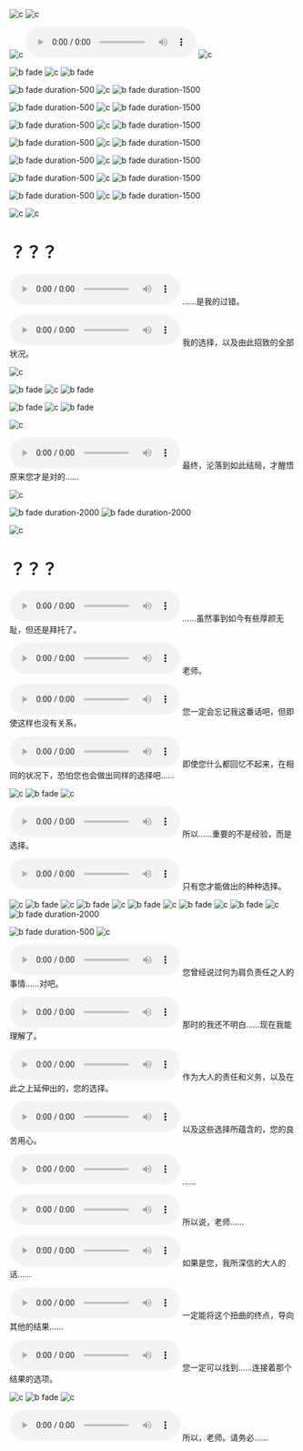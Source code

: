 ![c](#hide)
![c](#wait "4000")

![c](#wait "2000")
![m][theme]
![c](#wait "1000")

![b fade][nexon]
![c](#wait "3000")
![b fade](#000)

![b fade duration-500][view-kivotos]
![c](#wait "3000")
![b fade duration-1500](#000)

![b fade duration-500][view-downtown]
![c](#wait "3000")
![b fade duration-1500](#000)

![b fade duration-500][view-desert]
![c](#wait "3000")
![b fade duration-1500](#000)

![b fade duration-500][view-school]
![c](#wait "3000")
![b fade duration-1500](#000)

![b fade duration-500][view-sabaku]
![c](#wait "3000")
![b fade duration-1500](#000)

![b fade duration-500][view-street]
![c](#wait "3000")
![b fade duration-1500](#000)

![b fade duration-500][view-office]
![c](#wait "4000")
![b fade duration-1500](#000)

![c](#wait "2000")
![c](#show)

# ？？？

![v](../assets/audio/char/Main_11000_001.ogg)
……是我的过错。

![v](../assets/audio/char/Main_11000_002.ogg)
我的选择，以及由此招致的全部状况。

![c](#hide)

![b fade][shiroko-1]
![c](#wait "1500")
![b fade](#000)

![b fade][shiroko-2]
![c](#wait "1500")
![b fade](#000)

![c](#show)

![v](../assets/audio/char/Main_11000_003.ogg)
最终，沦落到如此结局，才醒悟原来您才是对的……

![c](#hide)

![b fade duration-2000](#fff)
![b fade duration-2000][kaicho-1]

![c](#show)

# ？？？

![v](../assets/audio/char/Main_11000_004.ogg)
……虽然事到如今有些厚颜无耻，但还是拜托了。

![v](../assets/audio/char/Main_11000_005.ogg)
老师。

![v](../assets/audio/char/Main_11000_006.ogg)
您一定会忘记我这番话吧，但即使这样也没有关系。

![v](../assets/audio/char/Main_11000_007.ogg)
即使您什么都回忆不起来，在相同的状况下，恐怕您也会做出同样的选择吧……

![c](#hide)
![b fade][kaicho-2]
![c](#show)

![v](../assets/audio/char/Main_11000_008.ogg)
所以……重要的不是经验，而是选择。

![v](../assets/audio/char/Main_11000_009.ogg)
只有您才能做出的种种选择。

![c](#hide)
![b fade][stu-trinity]
![c](#wait "3000")
![b fade][stu-gehenna1]
![c](#wait "3000")
![b fade][stu-gehenna2]
![c](#wait "3000")
![b fade][stu-gehenna3]
![c](#wait "3000")
![b fade][stu-abydos]
![c](#wait "3000")
![b fade duration-2000](#000)

![b fade duration-500][kaicho-2]
![c](#show)

![v](../assets/audio/char/Main_11000_010.ogg)
您曾经说过何为肩负责任之人的事情……对吧。

![v](../assets/audio/char/Main_11000_011.ogg)
那时的我还不明白……现在我能理解了。

![v](../assets/audio/char/Main_11000_012.ogg)
作为大人的责任和义务，以及在此之上延伸出的，您的选择。

![v](../assets/audio/char/Main_11000_013.ogg)
以及这些选择所蕴含的，您的良苦用心。

![v](../assets/audio/char/Main_11000_014.ogg)
……

![v](../assets/audio/char/Main_11000_015.ogg)
所以说，老师……

![v](../assets/audio/char/Main_11000_016.ogg)
如果是您，我所深信的大人的话……

![v](../assets/audio/char/Main_11000_017.ogg)
一定能将这个扭曲的终点，导向其他的结果……

![v](../assets/audio/char/Main_11000_018.ogg)
您一定可以找到……连接着那个结果的选项。

![c](#hide)
![b fade][kaicho-3]
![c](#show)

![v](../assets/audio/char/Main_11000_019.ogg)
所以，老师。请务必……

[theme]: ../assets/audio/bgm/Theme_34.ogg
[nexon]: ../assets/images/BG_CS_PR_13.png
[view-kivotos]: ../assets/images/BG_View_Kivotos.png
[view-downtown]: ../assets/images/BG_CityDowntown.png
[view-desert]: ../assets/images/BG_DesertResidence_Night.png
[view-school]: ../assets/images/BG_SchoolRooftop.png
[view-sabaku]: ../assets/images/BG_Wilderness_Night.png
[view-street]: ../assets/images/BG_CityOffice.png
[view-office]: ../assets/images/BG_CS_PR_01.png
[shiroko-1]: ../assets/images/BG_CS_PR_08.png
[shiroko-2]: ../assets/images/BG_CS_PR_09.png
[kaicho-1]: ../assets/images/BG_CS_PR_07.png "105%"
[kaicho-2]: ../assets/images/BG_CS_PR_12.png "105%"
[kaicho-3]: ../assets/images/BG_CS_PR_19.png "105%"
[stu-trinity]: ../assets/images/BG_CS_Trinity_01.png "115%"
[stu-gehenna1]: ../assets/images/BG_CS_Gehenna_02_Letter.png "115%"
[stu-gehenna2]: ../assets/images/BG_CS_Gehenna_03_Letter.png "115%"
[stu-gehenna3]: ../assets/images/BG_CS_Gehenna_01_Letter.png "115%"
[stu-abydos]: ../assets/images/BG_CS_Abydos_01_Letter.png "105%"
